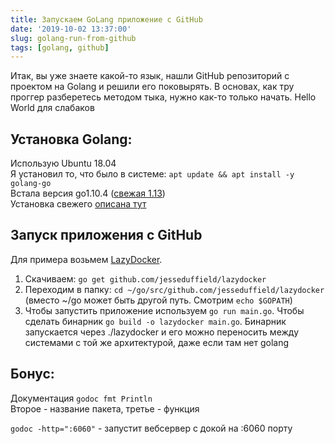 ```yaml
---
title: Запускаем GoLang приложение с GitHub
date: '2019-10-02 13:37:00'
slug: golang-run-from-github
tags: [golang, github]
---
```


Итак, вы уже знаете какой-то язык, нашли GitHub репозиторий с проектом на Golang и решили его поковырять. В основах, как тру проггер разберетесь методом тыка, нужно как-то только начать. Hello World для слабаков

## Установка Golang:

Использую Ubuntu 18.04  
Я установил то, что было в системе: `apt update && apt install -y golang-go`  
Встала версия go1.10.4 ([свежая 1.13](https://golang.org/doc/devel/release.html))  
Установка свежего [описана тут](https://github.com/golang/go/wiki/Ubuntu)

## Запуск приложения с GitHub

Для примера возьмем [LazyDocker](https://github.com/jesseduffield/lazydocker).

1. Скачиваем: `go get github.com/jesseduffield/lazydocker`
2. Переходим в папку: `cd ~/go/src/github.com/jesseduffield/lazydocker` (вместо ~/go может быть другой путь. Смотрим `echo $GOPATH`)
3. Чтобы запустить приложение используем `go run main.go`. Чтобы сделать бинарник `go build -o lazydocker main.go`. Бинарник запускается через ./lazydocker и его можно переносить между системами с той же архитектурой, даже если там нет golang

## Бонус:

Документация `godoc fmt Println`  
Второе - название пакета, третье - функция

`godoc -http=":6060"` - запустит вебсервер с докой на :6060 порту

